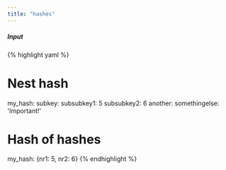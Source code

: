 ```yaml
---
title: "hashes"
---
```

##### Input
{% highlight yaml %}
# Nest hash
my_hash:
  subkey:
    subsubkey1: 5
    subsubkey2: 6
  another:
    somethingelse: 'Important!'

# Hash of hashes
my_hash: {nr1: 5, nr2: 6}
{% endhighlight %}
